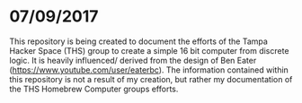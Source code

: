 07/09/2017
====================================
This repository is being created to document the efforts of the Tampa Hacker Space (THS) group
to create a simple 16 bit computer from discrete logic. It is heavily influenced/ derived
from the design of Ben Eater (https://www.youtube.com/user/eaterbc). The information 
contained within this repository is not a result of my creation, but rather my documentation 
of the THS Homebrew Computer groups efforts.

